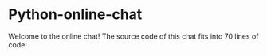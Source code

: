 # Python-online-chat
Welcome to the online chat! The source code of this chat fits into 70 lines of code!
